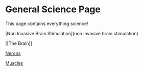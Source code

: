 # General Science Page
This page contains everything science!

[Non Invasive Brain Stimulation](non invasive brain stimulation)

[[The Brain]]

[Nerons](neurons)

[Muscles](muscles)